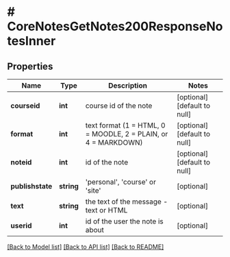 # # CoreNotesGetNotes200ResponseNotesInner

## Properties

Name | Type | Description | Notes
------------ | ------------- | ------------- | -------------
**courseid** | **int** | course id of the note | [optional] [default to null]
**format** | **int** | text format (1 &#x3D; HTML, 0 &#x3D; MOODLE, 2 &#x3D; PLAIN, or 4 &#x3D; MARKDOWN) | [optional] [default to null]
**noteid** | **int** | id of the note | [optional] [default to null]
**publishstate** | **string** | &#39;personal&#39;, &#39;course&#39; or &#39;site&#39; | [optional]
**text** | **string** | the text of the message - text or HTML | [optional]
**userid** | **int** | id of the user the note is about | [optional]

[[Back to Model list]](../../README.md#models) [[Back to API list]](../../README.md#endpoints) [[Back to README]](../../README.md)
